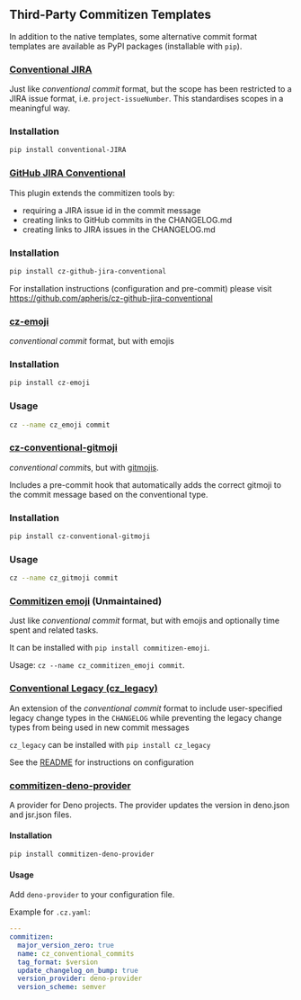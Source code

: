 ## Third-Party Commitizen Templates

In addition to the native templates, some alternative commit format templates
are available as PyPI packages (installable with `pip`).

### [Conventional JIRA](https://pypi.org/project/conventional-JIRA/)

Just like _conventional commit_ format, but the scope has been restricted to a
JIRA issue format, i.e. `project-issueNumber`. This standardises scopes in a
meaningful way.

### Installation

```sh
pip install conventional-JIRA
```

### [GitHub JIRA Conventional](https://pypi.org/project/cz-github-jira-conventional/)

This plugin extends the commitizen tools by:

- requiring a JIRA issue id in the commit message
- creating links to GitHub commits in the CHANGELOG.md
- creating links to JIRA issues in the CHANGELOG.md

### Installation

```sh
pip install cz-github-jira-conventional
```

For installation instructions (configuration and pre-commit) please visit https://github.com/apheris/cz-github-jira-conventional

### [cz-emoji](https://github.com/adam-grant-hendry/cz-emoji)

_conventional commit_ format, but with emojis

### Installation

```sh
pip install cz-emoji
```

### Usage

```sh
cz --name cz_emoji commit
```

### [cz-conventional-gitmoji](https://github.com/ljnsn/cz-conventional-gitmoji)

*conventional commit*s, but with [gitmojis](https://gitmoji.dev).

Includes a pre-commit hook that automatically adds the correct gitmoji to the commit message based on the conventional type.

### Installation

```bash
pip install cz-conventional-gitmoji
```

### Usage

```bash
cz --name cz_gitmoji commit
```

### [Commitizen emoji](https://pypi.org/project/commitizen-emoji/) (Unmaintained)

Just like _conventional commit_ format, but with emojis and optionally time spent and related tasks.

It can be installed with `pip install commitizen-emoji`.

Usage: `cz --name cz_commitizen_emoji commit`.

### [Conventional Legacy (cz_legacy)][1]

An extension of the _conventional commit_ format to include user-specified
legacy change types in the `CHANGELOG` while preventing the legacy change types
from being used in new commit messages

`cz_legacy` can be installed with `pip install cz_legacy`

See the [README][1] for instructions on configuration

[1]: https://pypi.org/project/cz_legacy

### [commitizen-deno-provider](https://pypi.org/project/commitizen-deno-provider/)

A provider for Deno projects. The provider updates the version in deno.json and jsr.json files.

#### Installation


```sh
pip install commitizen-deno-provider
```

#### Usage

Add `deno-provider` to your configuration file.

Example for `.cz.yaml`:

```yaml
---
commitizen:
  major_version_zero: true
  name: cz_conventional_commits
  tag_format: $version
  update_changelog_on_bump: true
  version_provider: deno-provider
  version_scheme: semver
```
